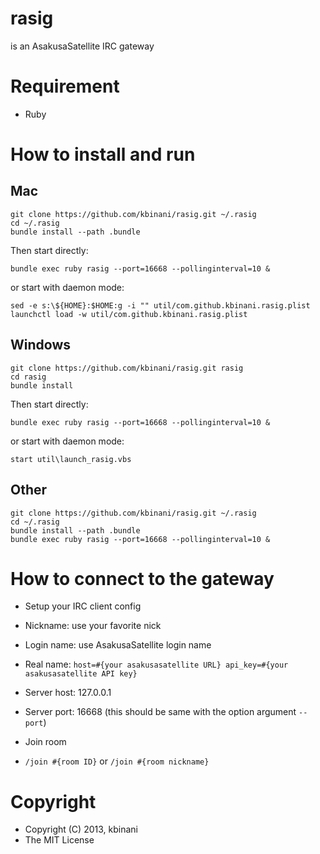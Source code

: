 # rasig

is an AsakusaSatellite IRC gateway

# Requirement

* Ruby

# How to install and run

## Mac

```
git clone https://github.com/kbinani/rasig.git ~/.rasig
cd ~/.rasig
bundle install --path .bundle
```

Then start directly:

```
bundle exec ruby rasig --port=16668 --pollinginterval=10 &
```

or start with daemon mode:

```
sed -e s:\${HOME}:$HOME:g -i "" util/com.github.kbinani.rasig.plist 
launchctl load -w util/com.github.kbinani.rasig.plist
```

## Windows

```
git clone https://github.com/kbinani/rasig.git rasig
cd rasig
bundle install
```

Then start directly:

```
bundle exec ruby rasig --port=16668 --pollinginterval=10 &
```

or start with daemon mode:

```
start util\launch_rasig.vbs
```

## Other

```
git clone https://github.com/kbinani/rasig.git ~/.rasig
cd ~/.rasig
bundle install --path .bundle
bundle exec ruby rasig --port=16668 --pollinginterval=10 &
```

# How to connect to the gateway

* Setup your IRC client config
 * Nickname: use your favorite nick
 * Login name: use AsakusaSatellite login name
 * Real name: ```host=#{your asakusasatellite URL} api_key=#{your asakusasatellite API key}```
 * Server host: 127.0.0.1
 * Server port: 16668 (this should be same with the option argument ```--port```)

* Join room
 * ```/join #{room ID}``` or ```/join #{room nickname}```

# Copyright

* Copyright (C) 2013, kbinani
* The MIT License